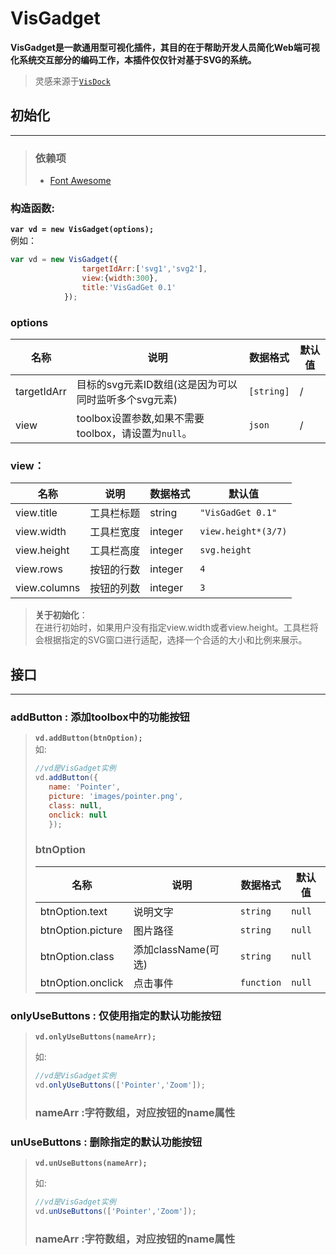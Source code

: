# VisGadget
**VisGadget是一款通用型可视化插件，其目的在于帮助开发人员简化Web端可视化系统交互部分的编码工作，本插件仅仅针对基于SVG的系统。**

> 灵感来源于[`VisDock`](https://github.com/VisDockHub/NewVisDock)

## **初始化**   
---
>### 依赖项
> - [Font Awesome](http://fontawesome.dashgame.com/)

### **构造函数:**
**`var vd = new VisGadget(options);`**   
例如：
```Javascript
var vd = new VisGadget({
                targetIdArr:['svg1','svg2'],
                view:{width:300},
                title:'VisGadGet 0.1'
            });
```


### **options**   

| 名称 | 说明 |数据格式 | 默认值 |
| ---  | --- | --- |--- |
| targetIdArr | 目标的svg元素ID数组(这是因为可以同时监听多个svg元素) | `[string]` | / |
| view     | toolbox设置参数,如果不需要toolbox，请设置为`null`。 | `json`     | / |


### **view：**   

| 名称 | 说明 | 数据格式 | 默认值 |
| ---  | --- | ---| --- |
| view.title   | 工具栏标题   | string  | `"VisGadGet 0.1"`   |
| view.width   | 工具栏宽度   | integer | `view.height*(3/7)` |
| view.height  | 工具栏高度   | integer | `svg.height`        |
| view.rows    | 按钮的行数   | integer | `4`                 |
| view.columns | 按钮的列数   | integer | `3`                 |


>**关于初始化**：   
>在进行初始时，如果用户没有指定view.width或者view.height。工具栏将会根据指定的SVG窗口进行适配，选择一个合适的大小和比例来展示。
   

## **接口**   
---
### **addButton** : 添加toolbox中的功能按钮
>**`vd.addButton(btnOption);`**   
> 如:    
> ```Javascript
> //vd是VisGadget实例
> vd.addButton({
>    name: 'Pointer', 
>    picture: 'images/pointer.png',
>    class: null,
>    onclick: null
>    });
> ```
>
>### **btnOption**   
>
>| 名称 | 说明 | 数据格式 | 默认值 |
>| ---               | --- | ---| --- |
>| btnOption.text    | 说明文字               | `string`   | `null` |
>| btnOption.picture | 图片路径               | `string`   | `null` |
>| btnOption.class   | 添加className(可选)    | `string`   | `null` |
>| btnOption.onclick | 点击事件               | `function` | `null` |
   

### **onlyUseButtons** : 仅使用指定的默认功能按钮

>**`vd.onlyUseButtons(nameArr);`**   
>
> 如:    
> ```Javascript
> //vd是VisGadget实例
> vd.onlyUseButtons(['Pointer','Zoom']);
> ```
>
>### **nameArr**  :字符数组，对应按钮的name属性


### **unUseButtons** : 删除指定的默认功能按钮

>**`vd.unUseButtons(nameArr);`**   
>
> 如:    
> ```Javascript
> //vd是VisGadget实例
> vd.unUseButtons(['Pointer','Zoom']);
> ```
>
>### **nameArr**  :字符数组，对应按钮的name属性
